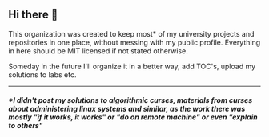 ## Hi there 👋

This organization was created to keep most* of my university projects and repositories in one place, without messing with my public profile. Everything in here should be MIT licensed if not stated otherwise.

Someday in the future I'll organize it in a better way, add TOC's, upload my solutions to labs etc.

--- 
##### \*I didn't post my solutions to algorithmic curses, materials from curses about administering linux systems and similar, as the work there was mostly "if it works, it works" or "do on remote machine" or even "explain to others"
